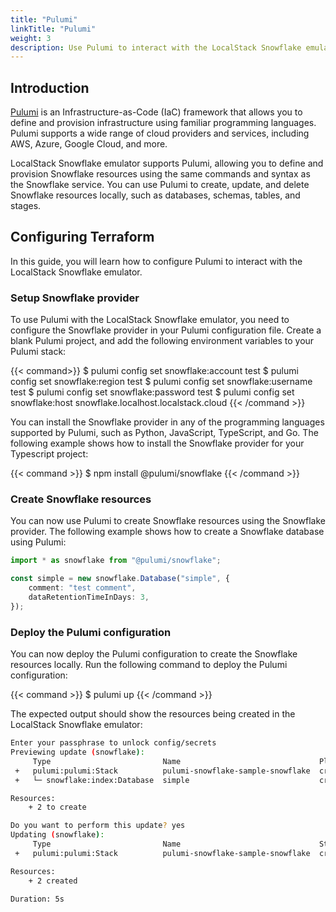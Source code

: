 ```yaml
---
title: "Pulumi"
linkTitle: "Pulumi"
weight: 3
description: Use Pulumi to interact with the LocalStack Snowflake emulator
---
```


## Introduction

[Pulumi](https://pulumi.com/) is an Infrastructure-as-Code (IaC) framework that allows you to define and provision infrastructure using familiar programming languages. Pulumi supports a wide range of cloud providers and services, including AWS, Azure, Google Cloud, and more.

LocalStack Snowflake emulator supports Pulumi, allowing you to define and provision Snowflake resources using the same commands and syntax as the Snowflake service. You can use Pulumi to create, update, and delete Snowflake resources locally, such as databases, schemas, tables, and stages.

## Configuring Terraform

In this guide, you will learn how to configure Pulumi to interact with the LocalStack Snowflake emulator.

### Setup Snowflake provider

To use Pulumi with the LocalStack Snowflake emulator, you need to configure the Snowflake provider in your Pulumi configuration file. Create a blank Pulumi project, and add the following environment variables to your Pulumi stack:

{{< command>}}
$ pulumi config set snowflake:account test
$ pulumi config set snowflake:region test
$ pulumi config set snowflake:username test
$ pulumi config set snowflake:password test
$ pulumi config set snowflake:host snowflake.localhost.localstack.cloud
{{< /command >}}

You can install the Snowflake provider in any of the programming languages supported by Pulumi, such as Python, JavaScript, TypeScript, and Go. The following example shows how to install the Snowflake provider for your Typescript project:

{{< command >}}
$ npm install @pulumi/snowflake
{{< /command >}}

### Create Snowflake resources

You can now use Pulumi to create Snowflake resources using the Snowflake provider. The following example shows how to create a Snowflake database using Pulumi:

```typescript
import * as snowflake from "@pulumi/snowflake";

const simple = new snowflake.Database("simple", {
    comment: "test comment",
    dataRetentionTimeInDays: 3,
});
```

### Deploy the Pulumi configuration

You can now deploy the Pulumi configuration to create the Snowflake resources locally. Run the following command to deploy the Pulumi configuration:

{{< command >}}
$ pulumi up
{{< /command >}}

The expected output should show the resources being created in the LocalStack Snowflake emulator:

```bash
Enter your passphrase to unlock config/secrets
Previewing update (snowflake):
     Type                         Name                               Plan       Info
 +   pulumi:pulumi:Stack          pulumi-snowflake-sample-snowflake  create     
 +   └─ snowflake:index:Database  simple                             create     

Resources:
    + 2 to create

Do you want to perform this update? yes
Updating (snowflake):
     Type                         Name                               Status              Info
 +   pulumi:pulumi:Stack          pulumi-snowflake-sample-snowflake  created (0.48s)     2  

Resources:
    + 2 created

Duration: 5s
```